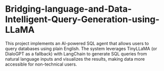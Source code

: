 # Bridging-language-and-Data-Intelligent-Query-Generation-using-LLaMA
This project implements an AI-powered SQL agent that allows users to query databases using plain English. The system leverages TinyLLaMA (or DialoGPT as a fallback) with LangChain to generate SQL queries from natural language inputs and visualizes the results, making data more accessible for non-technical users.
